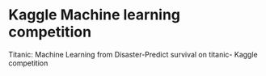 # Kaggle Machine learning competition 

Titanic: Machine Learning from Disaster-Predict survival on titanic- Kaggle competition
